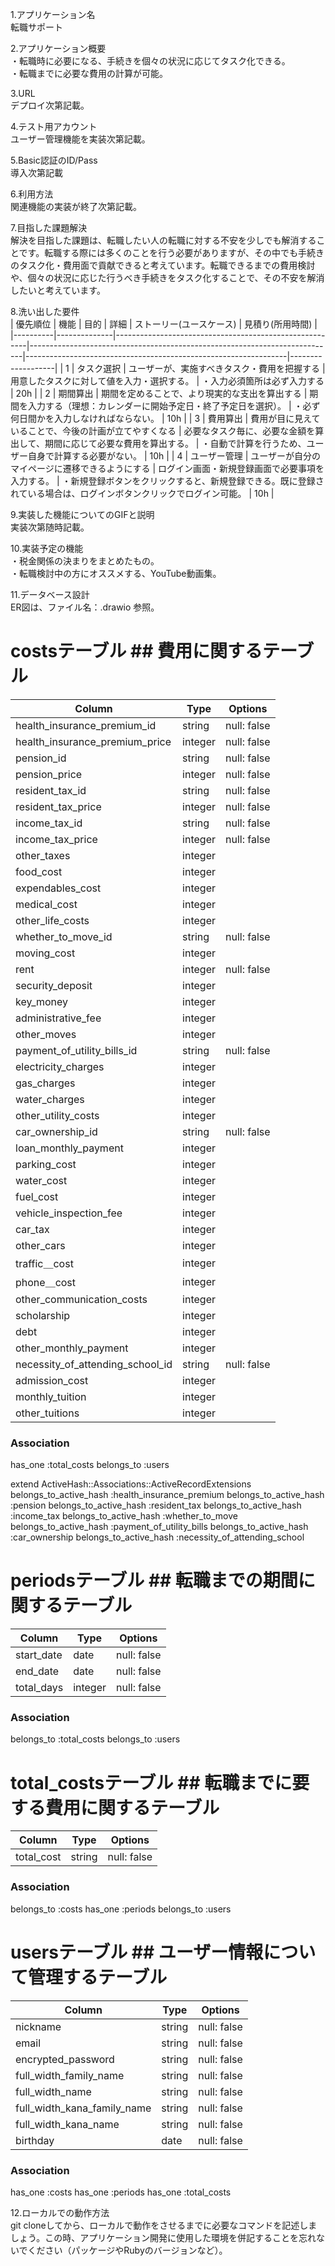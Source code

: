 1.アプリケーション名  
  転職サポート

2.アプリケーション概要  
  ・転職時に必要になる、手続きを個々の状況に応じてタスク化できる。  
  ・転職までに必要な費用の計算が可能。

3.URL  
  デプロイ次第記載。

4.テスト用アカウント  
  ユーザー管理機能を実装次第記載。

5.Basic認証のID/Pass  
  導入次第記載

6.利用方法  
  関連機能の実装が終了次第記載。

7.目指した課題解決  
  解決を目指した課題は、転職したい人の転職に対する不安を少しでも解消することです。転職する際には多くのことを行う必要がありますが、その中でも手続きのタスク化・費用面で貢献できると考えています。転職できるまでの費用検討や、個々の状況に応じた行うべき手続きをタスク化することで、その不安を解消したいと考えています。

8.洗い出した要件  
| 優先順位 | 機能         | 目的                                                   | 詳細                                                                       | ストーリー(ユースケース)                                                              | 見積り(所用時間)  |
|----------|--------------|--------------------------------------------------------|----------------------------------------------------------------------------|-----------------------------------------------------------------|-------------------|
| 1        | タスク選択   | ユーザーが、実施すべきタスク・費用を把握する           | 用意したタスクに対して値を入力・選択する。                               | ・入力必須箇所は必ず入力する                                                               | 20h               |
| 2        | 期間算出     | 期間を定めることで、より現実的な支出を算出する         | 期間を入力する（理想：カレンダーに開始予定日・終了予定日を選択）。         | ・必ず何日間かを入力しなければならない。                                                             | 10h               |
| 3        | 費用算出     | 費用が目に見えていることで、今後の計画が立てやすくなる | 必要なタスク毎に、必要な金額を算出して、期間に応じて必要な費用を算出する。 | ・自動で計算を行うため、ユーザー自身で計算する必要がない。                                                             | 10h               |
| 4        | ユーザー管理 | ユーザーが自分のマイページに遷移できるようにする       | ログイン画面・新規登録画面で必要事項を入力する。                           | ・新規登録ボタンをクリックすると、新規登録できる。既に登録されている場合は、ログインボタンクリックでログイン可能。     | 10h               |

9.実装した機能についてのGIFと説明  
  実装次第随時記載。

10.実装予定の機能  
   ・税金関係の決まりをまとめたもの。  
   ・転職検討中の方にオススメする、YouTube動画集。

11.データベース設計  
   ER図は、ファイル名：.drawio 参照。

# costsテーブル ## 費用に関するテーブル

| Column                           | Type    | Options     |
|----------------------------------|---------|-------------|
| health_insurance_premium_id      | string  | null: false | # （税金）健康保険料の手続き
| health_insurance_premium_price   | integer | null: false | # （税金）健康保険料支払額
| pension_id                       | string  | null: false | # （税金）年金の手続き
| pension_price                    | integer | null: false | # （税金）年金支払額
| resident_tax_id                  | string  | null: false | # （税金）住民税の手続き
| resident_tax_price               | integer | null: false | # （税金）住民税支払額
| income_tax_id                    | string  | null: false | # （税金）所得税の手続き
| income_tax_price                 | integer | null: false | # （税金）所得税支払額
| other_taxes                      | integer |             | # （税金）その他
| food_cost                        | integer |             | # （生活費） 食費
| expendables_cost                 | integer |             | # （生活費）消耗品費
| medical_cost                     | integer |             | # （生活費）医療費
| other_life_costs                 | integer |             | # （生活費）その他
| whether_to_move_id               | string  | null: false | # （引越し）引越しの有無
| moving_cost                      | integer |             | # （引越し）引越し費用
| rent                             | integer | null: false | # （引越し）家賃
| security_deposit                 | integer |             | # （引越し）敷金
| key_money                        | integer |             | # （引越し）礼金
| administrative_fee               | integer |             | # （引越し）事務手数料
| other_moves                      | integer |             | # （引越し）その他
| payment_of_utility_bills_id      | string  | null: false | # （光熱費）光熱費の支払の有無
| electricity_charges              | integer |             | # （光熱費）電気代
| gas_charges                      | integer |             | # （光熱費）ガス代
| water_charges                    | integer |             | # （光熱費）水道代
| other_utility_costs              | integer |             | # （光熱費）その他
| car_ownership_id                 | string  | null: false | # （車）車の所有の有無
| loan_monthly_payment             | integer |             | # （車）ローン月払い
| parking_cost                     | integer |             | # （車）駐車場料金
| water_cost                       | integer |             | # （車）燃料代
| fuel_cost                        | integer |             | # （車）保険代
| vehicle_inspection_fee           | integer |             | # （車）車検代
| car_tax                          | integer |             | # （車）車税
| other_cars                       | integer |             | # （車）その他
| traffic＿cost                    | integer |             | # （月額支払）交通費
| phone＿cost                      | integer |             | # （月額支払）携帯料金
| other_communication_costs        | integer |             | # （月額支払）その他通信費
| scholarship                      | integer |             | # （月額支払）奨学金
| debt                             | integer |             | # （月額支払）借金
| other_monthly_payment            | integer |             | # （月額支払）その他
| necessity_of_attending_school_id | string  | null: false | # （学費）通学の必要性
| admission_cost                   | integer |             | # （学費）入学費
| monthly_tuition                  | integer |             | # （学費）月学費
| other_tuitions                   | integer |             | # （学費）その他

### Association
has_one :total_costs
belongs_to :users

extend ActiveHash::Associations::ActiveRecordExtensions
belongs_to_active_hash :health_insurance_premium
belongs_to_active_hash :pension
belongs_to_active_hash :resident_tax
belongs_to_active_hash :income_tax
belongs_to_active_hash :whether_to_move
belongs_to_active_hash :payment_of_utility_bills
belongs_to_active_hash :car_ownership
belongs_to_active_hash :necessity_of_attending_school


# periodsテーブル ## 転職までの期間に関するテーブル

| Column     | Type       | Options                        |
|------------|------------|--------------------------------|
| start_date | date       | null: false                    | # 開始日
| end_date   | date       | null: false                    | # 終了日
| total_days | integer    | null: false                    | # 日数

### Association
belongs_to :total_costs
belongs_to :users


# total_costsテーブル ## 転職までに要する費用に関するテーブル

| Column     | Type       | Options                        |
|------------|------------|--------------------------------|
| total_cost | string     | null: false                    | # 転職までの総費用

### Association
belongs_to :costs
has_one :periods
belongs_to :users


# usersテーブル ## ユーザー情報について管理するテーブル

| Column                      | Type   | Options     |
|-----------------------------|--------|-------------|
| nickname                    | string | null: false | # ニックネーム
| email                       | string | null: false | # メールアドレス
| encrypted_password          | string | null: false | # パスワード
| full_width_family_name      | string | null: false | # 姓
| full_width_name             | string | null: false | # 名
| full_width_kana_family_name | string | null: false | # 姓（カタカナ）
| full_width_kana_name        | string | null: false | # 名（カタカナ）
| birthday                    | date   | null: false | # 生年月日

### Association
has_one :costs
has_one :periods
has_one :total_costs

12.ローカルでの動作方法  
   git cloneしてから、ローカルで動作をさせるまでに必要なコマンドを記述しましょう。この時、アプリケーション開発に使用した環境を併記することを忘れないでください（パッケージやRubyのバージョンなど）。
